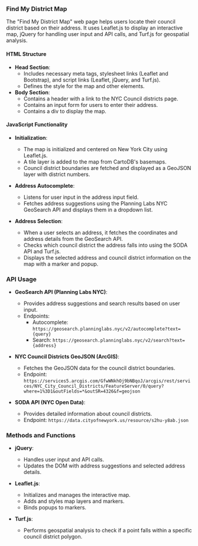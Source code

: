 ### Find My District Map

The "Find My District Map" web page helps users locate their council district based on their address. It uses Leaflet.js to display an interactive map, jQuery for handling user input and API calls, and Turf.js for geospatial analysis.

#### HTML Structure
- **Head Section**: 
  - Includes necessary meta tags, stylesheet links (Leaflet and Bootstrap), and script links (Leaflet, jQuery, and Turf.js).
  - Defines the style for the map and other elements.
- **Body Section**:
  - Contains a header with a link to the NYC Council districts page.
  - Contains an input form for users to enter their address.
  - Contains a div to display the map.

#### JavaScript Functionality
- **Initialization**:
  - The map is initialized and centered on New York City using Leaflet.js.
  - A tile layer is added to the map from CartoDB's basemaps.
  - Council district boundaries are fetched and displayed as a GeoJSON layer with district numbers.

- **Address Autocomplete**:
  - Listens for user input in the address input field.
  - Fetches address suggestions using the Planning Labs NYC GeoSearch API and displays them in a dropdown list.

- **Address Selection**:
  - When a user selects an address, it fetches the coordinates and address details from the GeoSearch API.
  - Checks which council district the address falls into using the SODA API and Turf.js.
  - Displays the selected address and council district information on the map with a marker and popup.

### API Usage
- **GeoSearch API (Planning Labs NYC)**:
  - Provides address suggestions and search results based on user input.
  - Endpoints:
    - Autocomplete: `https://geosearch.planninglabs.nyc/v2/autocomplete?text={query}`
    - Search: `https://geosearch.planninglabs.nyc/v2/search?text={address}`

- **NYC Council Districts GeoJSON (ArcGIS)**:
  - Fetches the GeoJSON data for the council district boundaries.
  - Endpoint: `https://services5.arcgis.com/GfwWNkhOj9bNBqoJ/arcgis/rest/services/NYC_City_Council_Districts/FeatureServer/0/query?where=1%3D1&outFields=*&outSR=4326&f=geojson`

- **SODA API (NYC Open Data)**:
  - Provides detailed information about council districts.
  - Endpoint: `https://data.cityofnewyork.us/resource/s2hu-y8ab.json`

### Methods and Functions
- **jQuery**:
  - Handles user input and API calls.
  - Updates the DOM with address suggestions and selected address details.
  
- **Leaflet.js**:
  - Initializes and manages the interactive map.
  - Adds and styles map layers and markers.
  - Binds popups to markers.

- **Turf.js**:
  - Performs geospatial analysis to check if a point falls within a specific council district polygon.